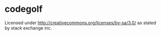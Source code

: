 codegolf
========
Licensed under http://creativecommons.org/licenses/by-sa/3.0/ as stated by stack exchange inc.
